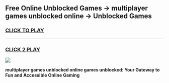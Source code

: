 
## Free Online Unblocked Games → multiplayer games unblocked online → Unblocked Games
<h3>
<a href="https://premium.freeplayer.one?title=multiplayer_games_unblocked_online&ref=21F">CLICK TO PLAY</a></h3>
<hr>

<h3>
<a href="https://premium.freeplayer.one?title=multiplayer_games_unblocked_online&ref=21F">CLICK 2 PLAY</a>
  
</h3>

<a href="https://premium.freeplayer.one?title=multiplayer_games_unblocked_online&ref=21F/"><img src="https://clearcache.store/games.png"></a>


**multiplayer games unblocked online games unblocked: Your Gateway to Fun and Accessible Online Gaming**
